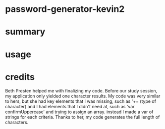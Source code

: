 # password-generator-kevin2
# summary




# usage



# credits
Beth Presten helped me with finalizing my code.  Before our study session, my application only yielded one character results.  My code was very similar to hers, but she had key elements that I was missing, such as '+= (type of character) and I had elements that I didn't need at, such as 'var confirmUppercase'  and trying to assign an array.  instead I made a var of strings for each criteria.  Thanks to her, my code generates the full length of characters.